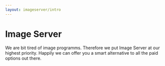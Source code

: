 ```yaml
---
layout: imageserver/intro
---
```

# Image Server

We are bit tired of image programms. Therefore we put Image Server at our highest priority. Happily we can offer you a smart alternative to all the paid options out there. 
